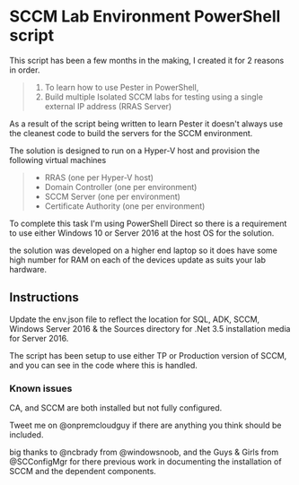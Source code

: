 # SCCM Lab Environment PowerShell script #

This script has been a few months in the making, I created it for 2 reasons in order.

> 1. To learn how to use Pester in PowerShell,
> 2. Build multiple Isolated SCCM labs for testing using a single external IP address (RRAS Server)

As a result of the script being written to learn Pester it doesn't always use the cleanest code to build the servers for the SCCM environment.

The solution is designed to run on a Hyper-V host and provision the following virtual machines

> - RRAS (one per Hyper-V host)
> - Domain Controller (one per environment)
> - SCCM Server (one per environment)
> - Certificate Authority (one per environment)

To complete this task I'm using PowerShell Direct so there is a requirement to use either Windows 10 or Server 2016 at the host OS for the solution.

the solution was developed on a higher end laptop so it does have some high number for RAM on each of the devices update as suits your lab hardware.

## Instructions ##

Update the env.json file to reflect the location for SQL, ADK, SCCM, Windows Server 2016 & the Sources directory for .Net 3.5 installation media for Server 2016.

The script has been setup to use either TP or Production version of SCCM, and you can see in the code where this is handled.

### Known issues ###

CA, and SCCM are both installed but not fully configured.

Tweet me on @onpremcloudguy if there are anything you think should be included.

big thanks to @ncbrady from @windowsnoob, and the Guys & Girls from @SCConfigMgr for there previous work in documenting the installation of SCCM and the dependent components.
